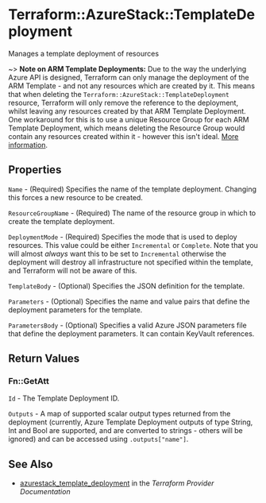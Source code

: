 # Terraform::AzureStack::TemplateDeployment

Manages a template deployment of resources

~> **Note on ARM Template Deployments:** Due to the way the underlying Azure API is designed, Terraform can only manage the deployment of the ARM Template - and not any resources which are created by it.
This means that when deleting the `Terraform::AzureStack::TemplateDeployment` resource, Terraform will only remove the reference to the deployment, whilst leaving any resources created by that ARM Template Deployment.
One workaround for this is to use a unique Resource Group for each ARM Template Deployment, which means deleting the Resource Group would contain any resources created within it - however this isn't ideal. [More information](https://docs.microsoft.com/en-us/rest/api/resources/deployments#Deployments_Delete).

## Properties

`Name` - (Required) Specifies the name of the template deployment. Changing this forces a new resource to be created.

`ResourceGroupName` - (Required) The name of the resource group in which to create the template deployment.

`DeploymentMode` - (Required) Specifies the mode that is used to deploy resources. This value could be either `Incremental` or `Complete`. Note that you will almost *always* want this to be set to `Incremental` otherwise the deployment will destroy all infrastructure not specified within the template, and Terraform will not be aware of this.

`TemplateBody` - (Optional) Specifies the JSON definition for the template.

`Parameters` - (Optional) Specifies the name and value pairs that define the deployment parameters for the template.

`ParametersBody` - (Optional) Specifies a valid Azure JSON parameters file that define the deployment parameters. It can contain KeyVault references.


## Return Values

### Fn::GetAtt

`Id` - The Template Deployment ID.

`Outputs` - A map of supported scalar output types returned from the deployment (currently, Azure Template Deployment outputs of type String, Int and Bool are supported, and are converted to strings - others will be ignored) and can be accessed using `.outputs["name"]`.

## See Also

* [azurestack_template_deployment](https://www.terraform.io/docs/providers/azurestack/r/template_deployment.html) in the _Terraform Provider Documentation_